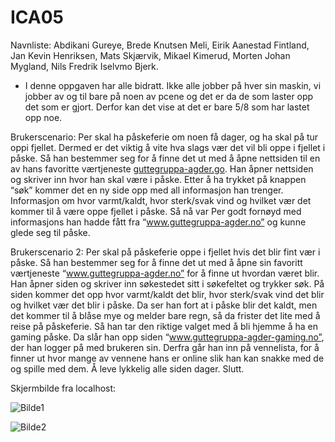 # ICA05

Navnliste: Abdikani Gureye, Brede Knutsen Meli, Eirik Aanestad Fintland, Jan Kevin Henriksen, Mats Skjærvik, Mikael Kimerud, Morten Johan Mygland, Nils Fredrik Iselvmo Bjerk.

- I denne oppgaven har alle bidratt. Ikke alle jobber på hver sin maskin, vi jobber av og til bare på noen av pcene og det er da de som laster opp det som er gjort. Derfor kan det vise at det er bare 5/8 som har lastet opp noe. 

Brukerscenario:
Per skal ha påskeferie om noen få dager, og ha skal på tur oppi fjellet. Dermed er det viktig å vite hva slags vær det vil bli oppe i fjellet i påske. Så han bestemmer seg for å finne det ut med å åpne nettsiden til en av hans favoritte værtjeneste [guttegruppa-agder.go](http://158.37.63.91:8001). Han åpner nettsiden og skriver inn hvor han skal være i påske. Etter å ha trykket på knappen “søk” kommer det en ny side opp med all informasjon han trenger. Informasjon om hvor varmt/kaldt, hvor sterk/svak vind og hvilket vær det kommer til å være oppe fjellet i påske. Så nå var Per godt fornøyd med informasjons han hadde fått fra “www.guttegruppa-agder.no” og kunne glede seg til påske. 


Brukerscenario 2: 
Per skal på påskeferie oppe i fjellet hvis det blir fint vær i påske. Så han bestemmer seg for å finne det ut med å åpne sin favoritt værtjeneste “www.guttegruppa-agder.no” for å finne ut hvordan været blir. Han åpner siden og skriver inn søkestedet sitt i søkefeltet og trykker søk. På siden kommer det opp hvor varmt/kaldt det blir, hvor sterk/svak vind det blir og hvilket vær det blir i påske. Da ser han fort at i påske blir det kaldt, men det kommer til å blåse mye og melder bare regn, så da frister det lite med å reise på påskeferie. Så han tar den riktige valget med å bli hjemme å ha en gaming påske. Da slår han opp siden “www.guttegruppa-agder-gaming.no”, der han logger på med brukeren sin. Derfra går han inn på vennelista, for å finner ut hvor mange av vennene hans er online slik han kan snakke med de og spille med dem. Å leve lykkelig alle siden dager. Slutt.

Skjermbilde fra localhost:

![Bilde1](https://i.gyazo.com/13e3d35744d85fa1bd11de2388c33f19.png)


![Bilde2](https://i.gyazo.com/20ef26c2f2fd8ff413031871741f95d1.png)
